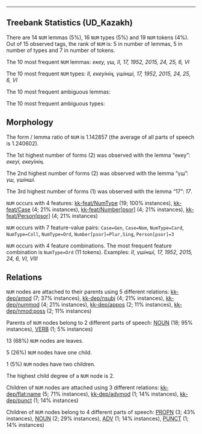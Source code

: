 

--------------------------------------------------------------------------------

## Treebank Statistics (UD_Kazakh)

There are 14 `NUM` lemmas (5%), 16 `NUM` types (5%) and 19 `NUM` tokens (4%).
Out of 15 observed tags, the rank of `NUM` is: 5 in number of lemmas, 5 in number of types and 7 in number of tokens.

The 10 most frequent `NUM` lemmas: <em>екеу, үш, II, 17, 1952, 2015, 24, 25, 6, VI</em>

The 10 most frequent `NUM` types:  <em>II, екеуінің, үшінші, 17, 1952, 2015, 24, 25, 6, VI</em>

The 10 most frequent ambiguous lemmas: 

The 10 most frequent ambiguous types:  



## Morphology

The form / lemma ratio of `NUM` is 1.142857 (the average of all parts of speech is 1.240602).

The 1st highest number of forms (2) was observed with the lemma “екеу”: <em>екеуі, екеуінің</em>.

The 2nd highest number of forms (2) was observed with the lemma “үш”: <em>үш, үшінші</em>.

The 3rd highest number of forms (1) was observed with the lemma “17”: <em>17</em>.

`NUM` occurs with 4 features: [kk-feat/NumType]() (19; 100% instances), [kk-feat/Case]() (4; 21% instances), [kk-feat/Number[psor]]() (4; 21% instances), [kk-feat/Person[psor]]() (4; 21% instances)

`NUM` occurs with 7 feature-value pairs: `Case=Gen`, `Case=Nom`, `NumType=Card`, `NumType=Coll`, `NumType=Ord`, `Number[psor]=Plur,Sing`, `Person[psor]=3`

`NUM` occurs with 4 feature combinations.
The most frequent feature combination is `NumType=Ord` (11 tokens).
Examples: <em>II, үшінші, 17, 1952, 2015, 24, 6, VI, VIII</em>


## Relations

`NUM` nodes are attached to their parents using 5 different relations: [kk-dep/amod]() (7; 37% instances), [kk-dep/nsubj]() (4; 21% instances), [kk-dep/nummod]() (4; 21% instances), [kk-dep/appos]() (2; 11% instances), [kk-dep/nmod:poss]() (2; 11% instances)

Parents of `NUM` nodes belong to 2 different parts of speech: [NOUN]() (18; 95% instances), [VERB]() (1; 5% instances)

13 (68%) `NUM` nodes are leaves.

5 (26%) `NUM` nodes have one child.

1 (5%) `NUM` nodes have two children.

The highest child degree of a `NUM` node is 2.

Children of `NUM` nodes are attached using 3 different relations: [kk-dep/flat:name]() (5; 71% instances), [kk-dep/advmod]() (1; 14% instances), [kk-dep/punct]() (1; 14% instances)

Children of `NUM` nodes belong to 4 different parts of speech: [PROPN]() (3; 43% instances), [NOUN]() (2; 29% instances), [ADV]() (1; 14% instances), [PUNCT]() (1; 14% instances)

